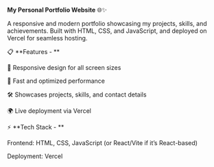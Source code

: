 **My Personal Portfolio Website** 🌐✨

A responsive and modern portfolio showcasing my projects, skills, and achievements. Built with HTML, CSS, and JavaScript, and deployed on Vercel for seamless hosting.

📋 **Features - **

🎨 Responsive design for all screen sizes

🚀 Fast and optimized performance

🛠️ Showcases projects, skills, and contact details

🌍 Live deployment via Vercel

⚡ **Tech Stack - ** 

Frontend: HTML, CSS, JavaScript (or React/Vite if it’s React-based)

Deployment: Vercel
